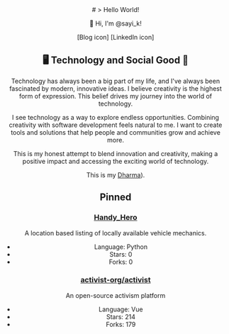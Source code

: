 <div align="center">
# > Hello World!

👋 Hi, I'm @sayi_k!

[Blog icon] [LinkedIn icon]

## 🖥️ Technology and Social Good 🌟

Technology has always been a big part of my life, and I've always been fascinated by modern, innovative ideas. I believe creativity is the highest form of expression. This belief drives my journey into the world of technology.

I see technology as a way to explore endless opportunities. Combining creativity with software development feels natural to me. I want to create tools and solutions that help people and communities grow and achieve more.

This is my honest attempt to blend innovation and creativity, making a positive impact and accessing the exciting world of technology.

This is my [Dharma](https://en.wikipedia.org/wiki/Dharma)).

## Pinned

### [Handy_Hero](https://github.com/sayik/handy-v2)
A location based listing of locally available vehicle mechanics.
- Language: Python
- Stars: 0
- Forks: 0

### [activist-org/activist](https://github.com/activist-org/activist)
An open-source activism platform
- Language: Vue
- Stars: 214
- Forks: 179
</div>

